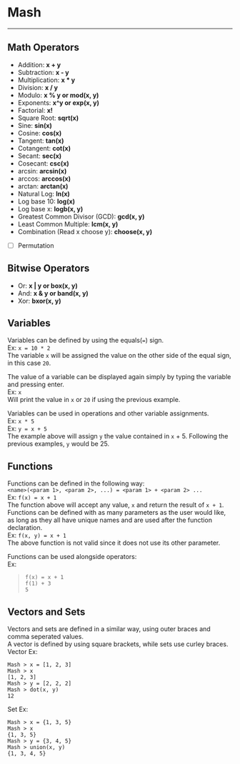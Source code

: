 # Mash

***


## Math Operators

- Addition: <b> x + y </b>
- Subtraction: <b> x - y </b>
- Multiplication: <b> x * y </b>
- Division: <b> x / y </b>
- Modulo: <b> x % y or mod(x, y) </b>
- Exponents: <b> x^y or exp(x, y) </b>
- Factorial: <b> x! </b>
- Square Root: <b> sqrt(x) </b>
- Sine: <b> sin(x) </b>
- Cosine: <b> cos(x) </b>
- Tangent: <b> tan(x) </b>
- Cotangent: <b> cot(x) </b>
- Secant: <b> sec(x) </b>
- Cosecant: <b> csc(x) </b>
- arcsin: <b> arcsin(x) </b>
- arccos: <b> arccos(x) </b>
- arctan: <b> arctan(x) </b>
- Natural Log: <b> ln(x) </b>
- Log base 10: <b> log(x) </b>
- Log base x: <b> logb(x, y) </b>
- Greatest Common Divisor (GCD): <b> gcd(x, y) </b>
- Least Common Multiple: <b> lcm(x, y) </b>
- Combination (Read x choose y): <b> choose(x, y) </b>
- [ ] Permutation

## Bitwise Operators

- Or: <b> x | y or box(x, y) </b>
- And: <b> x & y or band(x, y) </b>
- Xor: <b> bxor(x, y) </b>

## Variables

Variables can be defined by using the equals(`=`) sign.  
Ex: `x = 10 * 2`  
The variable `x` will be assigned the value on the other side of the equal sign, in this case `20`.

The value of a variable can be displayed again simply by typing the variable and pressing enter.  
Ex: `x`  
Will print the value in `x` or `20` if using the previous example.

Variables can be used in operations and other variable assignments.  
Ex: `x * 5`  
Ex: `y = x + 5`  
The example above will assign `y` the value contained in `x` + 5. Following the previous examples, `y` would be 25.

## Functions

Functions can be defined in the following way:  
`<name>(<param 1>, <param 2>, ...) = <param 1> + <param 2> ...`  
Ex: `f(x) = x + 1`  
The function above will accept any value, `x` and return the result of `x + 1`.  
Functions can be defined with as many parameters as the user would like, as long as they all have unique names and are
used after the function declaration.  
Ex: `f(x, y) = x + 1`  
The above function is not valid since it does not use its other parameter.  

Functions can be used alongside operators:  
Ex:  
> `f(x) = x + 1`  
> `f(1) + 3`  
> `5`

## Vectors and Sets
Vectors and sets are defined in a similar way, using outer braces and comma seperated values.  
A vector is defined by using square brackets, while sets use curley braces.  
Vector Ex: 
```shell
Mash > x = [1, 2, 3]
Mash > x
[1, 2, 3]
Mash > y = [2, 2, 2]
Mash > dot(x, y)
12
```
Set Ex: 
```shell
Mash > x = {1, 3, 5}
Mash > x
{1, 3, 5}
Mash > y = {3, 4, 5}
Mash > union(x, y)
{1, 3, 4, 5}
```

